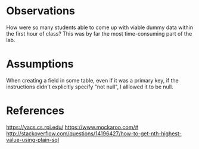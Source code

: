 # Observations

How were so many students able to come up with viable dummy data within the first hour of class? This was by far the most time-consuming part of the lab.

# Assumptions

When creating a field in some table, even if it was a primary key, if the instructions didn't explicitly specify "not null", I alllowed it to be null.

# References

https://yacs.cs.rpi.edu/
https://www.mockaroo.com/#
http://stackoverflow.com/questions/14196427/how-to-get-nth-highest-value-using-plain-sql